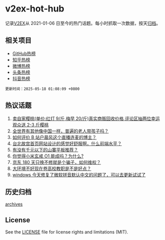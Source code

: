 # v2ex-hot-hub

 记录[V2EX](https://www.v2ex.com/)从 2021-01-06 日至今的热门话题。每小时抓取一次数据，按天[归档](archives)。
 
 ## 相关项目

- [GitHub热榜](https://github.com/lonnyzhang423/github-hot-hub)
- [知乎热榜](https://github.com/lonnyzhang423/zhihu-hot-hub)
- [微博热榜](https://github.com/lonnyzhang423/weibo-hot-hub)
- [头条热榜](https://github.com/lonnyzhang423/toutiao-hot-hub)
- [抖音热榜](https://github.com/lonnyzhang423/douyin-hot-hub)


 `更新时间：2025-05-18 01:08:09 +0800`

## 热议话题

1. [卖自家樱桃(单价:红灯 9/斤,梅早 20/斤)真实商贩回收价格,评论区抽两位幸运观众送 2-3 斤樱桃](https://www.v2ex.com/t/1132415)
1. [全世界有其他像中国一样，普遍的老人带孩子吗？](https://www.v2ex.com/t/1132357)
1. [如何评价 B 站户晨风这个直播连麦的博主？](https://www.v2ex.com/t/1132360)
1. [台北故宫首页网站设计的感觉好舒服啊，什么前端水平？](https://www.v2ex.com/t/1132395)
1. [有没有千元以下的山寨平板推荐？](https://www.v2ex.com/t/1132356)
1. [你觉得小米玄戒 O1 能成吗？为什么?](https://www.v2ex.com/t/1132388)
1. [京东 180 天只换不修就是个骗子，如何维权？](https://www.v2ex.com/t/1132405)
1. [大环境不好现在卷高校教职是不是好点？](https://www.v2ex.com/t/1132362)
1. [windows 今天修复了微软拼音默认中文的问题了，可以去更新试试了](https://www.v2ex.com/t/1132434)

## 历史归档

[archives](archives)

## License

See the [LICENSE](LICENSE) file for license rights and limitations (MIT).
